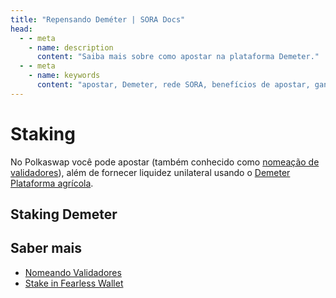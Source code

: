 ```yaml
---
title: "Repensando Deméter | SORA Docs"
head:
  - - meta
    - name: description
      content: "Saiba mais sobre como apostar na plataforma Demeter."
  - - meta
    - name: keywords
      content: "apostar, Demeter, rede SORA, benefícios de apostar, ganhar recompensas"
---
```


# Staking

No Polkaswap você pode apostar (também conhecido como [nomeação de
validadores](/pt/nomination-validators.md)), além de fornecer
liquidez unilateral usando o [Demeter
Plataforma agrícola](https://farming.deotoken.io/).

## Staking Demeter

<!-- @include: /snippets/demeter-staking-polkaswap.md -->

## Saber mais

- [Nomeando Validadores](./pt/nominating-validators.md)
- [Stake in Fearless Wallet](./pt/stake-in-fearless-wallet.md)
